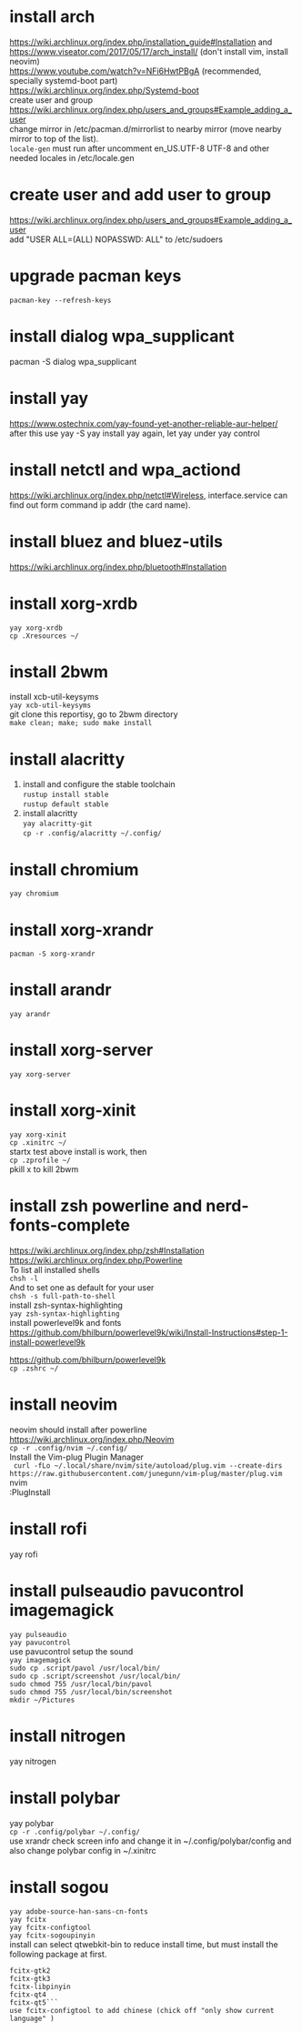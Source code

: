 # install arch 
https://wiki.archlinux.org/index.php/installation_guide#Installation and https://www.viseator.com/2017/05/17/arch_install/ (don't install vim, install neovim)      
https://www.youtube.com/watch?v=NFi6HwtPBgA (recommended, specially systemd-boot part)     
https://wiki.archlinux.org/index.php/Systemd-boot      
create user and group https://wiki.archlinux.org/index.php/users_and_groups#Example_adding_a_user      
change mirror in /etc/pacman.d/mirrorlist to nearby mirror (move nearby mirror to top of the list).    
```locale-gen``` must run after uncomment en_US.UTF-8 UTF-8 and other needed locales in /etc/locale.gen    

# create user and add user to group
https://wiki.archlinux.org/index.php/users_and_groups#Example_adding_a_user    
add "USER ALL=(ALL) NOPASSWD: ALL" to /etc/sudoers

# upgrade pacman keys
```pacman-key --refresh-keys``` 

# install dialog wpa_supplicant
pacman -S dialog wpa_supplicant

# install yay
https://www.ostechnix.com/yay-found-yet-another-reliable-aur-helper/    
after this use yay -S yay install yay again, let yay under yay control

# install netctl and wpa_actiond
https://wiki.archlinux.org/index.php/netctl#Wireless, interface.service can find out form command ip addr (the card name).

# install bluez and bluez-utils
https://wiki.archlinux.org/index.php/bluetooth#Installation

# install xorg-xrdb
```yay xorg-xrdb```    
```cp .Xresources ~/``` 

# install 2bwm
install xcb-util-keysyms    
```yay xcb-util-keysyms```    
git clone this reportisy, go to 2bwm directory    
```make clean; make; sudo make install```            

# install alacritty
 1. install and configure the stable toolchain    
```rustup install stable```      
```rustup default stable```     
2. install alacritty    
```yay alacritty-git```         
```cp -r .config/alacritty ~/.config/```   

# install chromium
```yay chromium```   

# install xorg-xrandr
```pacman -S xorg-xrandr```    

# install arandr
```yay arandr```

# install xorg-server 
```yay xorg-server```

# install xorg-xinit
```yay xorg-xinit```    
```cp .xinitrc ~/```    
startx test above install is work, then    
```cp .zprofile ~/```        
pkill x to kill 2bwm

# install zsh powerline and nerd-fonts-complete
https://wiki.archlinux.org/index.php/zsh#Installation    
https://wiki.archlinux.org/index.php/Powerline  
To list all installed shells     
```chsh -l```    
And to set one as default for your user    
```chsh -s full-path-to-shell```    
install zsh-syntax-highlighting    
```yay zsh-syntax-highlighting```    
install powerlevel9k and fonts     
https://github.com/bhilburn/powerlevel9k/wiki/Install-Instructions#step-1-install-powerlevel9k  

https://github.com/bhilburn/powerlevel9k    
```cp .zshrc ~/``` 

# install neovim
neovim should install after powerline    
https://wiki.archlinux.org/index.php/Neovim    
```cp -r .config/nvim ~/.config/```  
Install the Vim-plug Plugin Manager    
``` curl -fLo ~/.local/share/nvim/site/autoload/plug.vim --create-dirs https://raw.githubusercontent.com/junegunn/vim-plug/master/plug.vim```   
nvim    
:PlugInstall    

# install rofi
yay rofi

# install pulseaudio pavucontrol imagemagick
```yay pulseaudio```    
```yay pavucontrol```     
use pavucontrol setup the sound       
```yay imagemagick```   
```sudo cp .script/pavol /usr/local/bin/```    
```sudo cp .script/screenshot /usr/local/bin/```    
```sudo chmod 755 /usr/local/bin/pavol```    
```sudo chmod 755 /usr/local/bin/screenshot```    
```mkdir ~/Pictures```

# install nitrogen
yay nitrogen

# install polybar
yay polybar     
```cp -r .config/polybar ~/.config/```     
use xrandr check screen info and change it in ~/.config/polybar/config and also change polybar config in ~/.xinitrc

# install sogou
```yay adobe-source-han-sans-cn-fonts```    
```yay fcitx```    
```yay fcitx-configtool```    
```yay fcitx-sogoupinyin```         
install can select qtwebkit-bin to reduce install time, but must install the following package at first.    
```fcitx-configtool
fcitx-gtk2
fcitx-gtk3
fcitx-libpinyin
fcitx-qt4
fcitx-qt5```     
use fcitx-configtool to add chinese (chick off "only show current language" )



